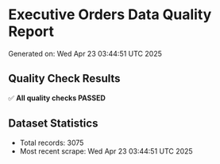 # Executive Orders Data Quality Report
Generated on: Wed Apr 23 03:44:51 UTC 2025

## Quality Check Results
✅ **All quality checks PASSED**

## Dataset Statistics
- Total records: 3075
- Most recent scrape: Wed Apr 23 03:44:51 UTC 2025
